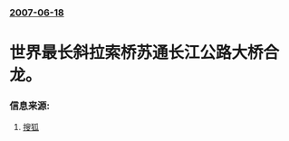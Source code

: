 ### [2007-06-18](/news/2007/06/18/index.md)

##### 
# 世界最长斜拉索桥苏通长江公路大桥合龙。




### 信息来源:

1. [搜狐](http://news.sohu.com/20070618/n250635919.shtml)

